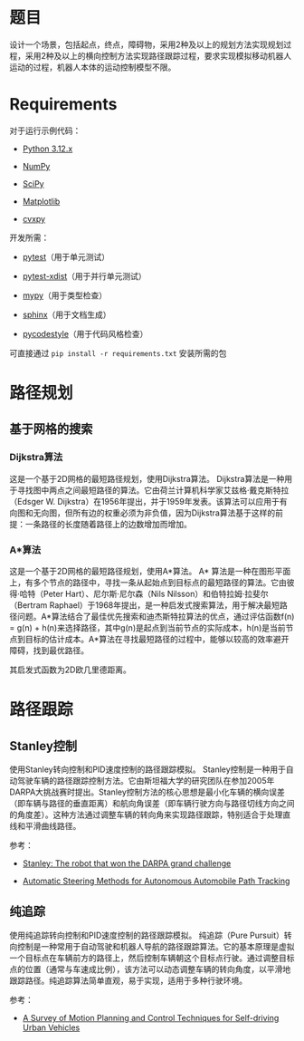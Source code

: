 # 题目
设计一个场景，包括起点，终点，障碍物，采用2种及以上的规划方法实现规划过程，采用2种及以上的横向控制方法实现路径跟踪过程，要求实现模拟移动机器人运动的过程，机器人本体的运动控制模型不限。

# Requirements
对于运行示例代码：

- [Python 3.12.x](https://www.python.org/)

- [NumPy](https://numpy.org/)

- [SciPy](https://scipy.org/)

- [Matplotlib](https://matplotlib.org/)

- [cvxpy](https://www.cvxpy.org/)

开发所需：

- [pytest](https://pytest.org/)（用于单元测试）

- [pytest-xdist](https://pypi.org/project/pytest-xdist/)（用于并行单元测试）

- [mypy](http://mypy-lang.org/)（用于类型检查）

- [sphinx](https://www.sphinx-doc.org/)（用于文档生成）

- [pycodestyle](https://pypi.org/project/pycodestyle/)（用于代码风格检查）

可直接通过 `pip install -r requirements.txt` 安装所需的包


# 路径规划
## 基于网格的搜索

### Dijkstra算法

这是一个基于2D网格的最短路径规划，使用Dijkstra算法。
Dijkstra算法是一种用于寻找图中两点之间最短路径的算法。它由荷兰计算机科学家艾兹格·戴克斯特拉（Edsger W. Dijkstra）在1956年提出，并于1959年发表。该算法可以应用于有向图和无向图，但所有边的权重必须为非负值，因为Dijkstra算法基于这样的前提：一条路径的长度随着路径上的边数增加而增加。

### A\*算法

这是一个基于2D网格的最短路径规划，使用A\*算法。
A\* 算法是一种在图形平面上，有多个节点的路径中，寻找一条从起始点到目标点的最短路径的算法。它由彼得·哈特（Peter Hart）、尼尔斯·尼尔森（Nils Nilsson）和伯特拉姆·拉斐尔（Bertram Raphael）于1968年提出，是一种启发式搜索算法，用于解决最短路径问题。A\*算法结合了最佳优先搜索和迪杰斯特拉算法的优点，通过评估函数f(n) = g(n) + h(n)来选择路径，其中g(n)是起点到当前节点的实际成本，h(n)是当前节点到目标的估计成本。A\*算法在寻找最短路径的过程中，能够以较高的效率避开障碍，找到最优路径。

其启发式函数为2D欧几里德距离。

# 路径跟踪

## Stanley控制

使用Stanley转向控制和PID速度控制的路径跟踪模拟。
Stanley控制是一种用于自动驾驶车辆的路径跟踪控制方法。它由斯坦福大学的研究团队在参加2005年DARPA大挑战赛时提出。Stanley控制方法的核心思想是最小化车辆的横向误差（即车辆与路径的垂直距离）和航向角误差（即车辆行驶方向与路径切线方向之间的角度差）。这种方法通过调整车辆的转向角来实现路径跟踪，特别适合于处理直线和平滑曲线路径。


参考：

- [Stanley: The robot that won the DARPA grand challenge](http://robots.stanford.edu/papers/thrun.stanley05.pdf)

- [Automatic Steering Methods for Autonomous Automobile Path Tracking](https://www.ri.cmu.edu/pub_files/2009/2/Automatic_Steering_Methods_for_Autonomous_Automobile_Path_Tracking.pdf)


## 纯追踪

使用纯追踪转向控制和PID速度控制的路径跟踪模拟。
纯追踪（Pure Pursuit）转向控制是一种常用于自动驾驶和机器人导航的路径跟踪算法。它的基本原理是虚拟一个目标点在车辆前方的路径上，然后控制车辆朝这个目标点行驶。通过调整目标点的位置（通常与车速成比例），该方法可以动态调整车辆的转向角度，以平滑地跟踪路径。纯追踪算法简单直观，易于实现，适用于多种行驶环境。

参考：

- [A Survey of Motion Planning and Control Techniques for Self-driving Urban Vehicles](https://arxiv.org/abs/1604.07446)

